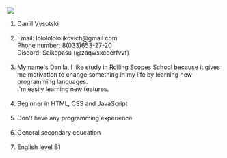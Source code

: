 <img src='https://drive.google.com/file/d/18UNYNDSqxng8HiGQ5R-Cmq9i80B7vUvP/view?usp=sharing'>
<ol>
<li>Daniil Vysotski</li><br>
<li>Email: lolololololikovich@gmail.com<br>
Phone number: 8(033)653-27-20<br>
Discord: Saikopasu (@zaqwsxcderfvvf)</li><br>
<li>My name's Danila, I like study in Rolling Scopes School because it gives me motivation to change something in my life by learning new programming languages. <br>I'm easily learning new features.</li><br>
<li>Beginner in HTML, CSS and JavaScript</li><br>
<li>Don't have any programming experience</li><br>
<li>General secondary education</li><br>
<li>English level B1</li><br>
</ol>
